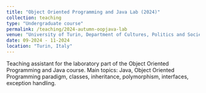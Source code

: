 ```yaml
---
title: "Object Oriented Programming and Java Lab (2024)"
collection: teaching
type: "Undergraduate course"
permalink: /teaching/2024-autumn-oopjava-lab
venue: "University of Turin, Department of Cultures, Politics and Society"
date: 09-2024 - 11-2024
location: "Turin, Italy"
---
```


Teaching assistant for the laboratory part of the Object Oriented Programming and Java course. Main topics: Java, Object Oriented Programming paradigm, classes, inheritance, polymorphism, interfaces, exception handling.

<!-- Heading 1
======

Heading 2
======

Heading 3
====== -->